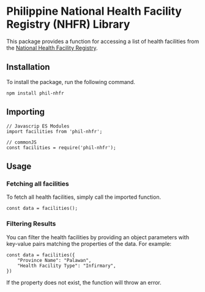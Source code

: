 # Philippine National Health Facility Registry (NHFR) Library

This package provides a function for accessing a list of health facilities from the [National Health Facility Registry](https://nhfr.doh.gov.ph/).

## Installation
To install the package, run the following command.
```
npm install phil-nhfr
```

## Importing
```
// Javascrip ES Modules
import facilities from 'phil-nhfr';

// commonJS
const facilities = require('phil-nhfr');
```

## Usage
### Fetching all facilities
To fetch all health facilities, simply call the imported function.
```
const data = facilities();
```

### Filtering Results
You can filter the health facilities by providing an object parameters with key-value pairs matching the properties of the data. For example:
```
const data = facilities({
    "Province Name": "Palawan",
    "Health Facility Type": "Infirmary",
})
```
If the property does not exist, the function will throw an error.